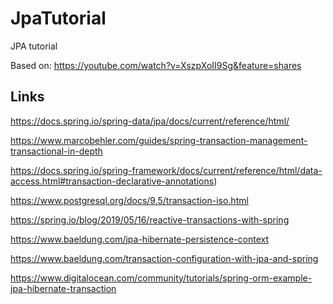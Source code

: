 # JpaTutorial
JPA tutorial

Based on: https://youtube.com/watch?v=XszpXoII9Sg&feature=shares

## Links

https://docs.spring.io/spring-data/jpa/docs/current/reference/html/

https://www.marcobehler.com/guides/spring-transaction-management-transactional-in-depth

https://docs.spring.io/spring-framework/docs/current/reference/html/data-access.html#transaction-declarative-annotations)

https://www.postgresql.org/docs/9.5/transaction-iso.html

https://spring.io/blog/2019/05/16/reactive-transactions-with-spring

https://www.baeldung.com/jpa-hibernate-persistence-context

https://www.baeldung.com/transaction-configuration-with-jpa-and-spring

https://www.digitalocean.com/community/tutorials/spring-orm-example-jpa-hibernate-transaction